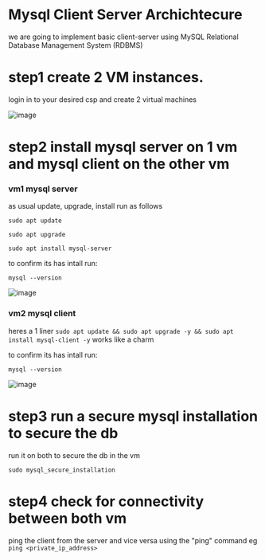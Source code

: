 # Mysql Client Server Archichtecure 

we are going to implement basic client-server using MySQL Relational Database Management System (RDBMS)


# step1 create 2 VM instances.
login in to your desired csp and create 2 virtual machines

![image](https://user-images.githubusercontent.com/73601265/232483380-71cd7e6c-1102-4054-8a12-5500584f6541.png)

# step2 install mysql server on 1 vm and mysql client on the other vm

### vm1 mysql server
as usual update, upgrade, install run as follows

`sudo apt update`

`sudo apt upgrade`

`sudo apt install mysql-server`
 
 to confirm its has intall run:
 
 `mysql --version`
 
 ![image](https://user-images.githubusercontent.com/73601265/232487618-1cfc1e6d-7fb1-48d2-82e0-960e9d5dac2e.png)

### vm2 mysql client

heres a 1 liner
`sudo apt update && sudo apt upgrade -y && sudo apt install mysql-client -y`
works like a charm

to confirm its has intall run:
 
 `mysql --version`
 
 ![image](https://user-images.githubusercontent.com/73601265/232489105-f68e99a3-304f-4f23-ad10-90bedc2f2b19.png)

# step3 run a secure mysql installation to secure the db

run it on both to secure the db in the vm

`sudo mysql_secure_installation`

# step4 check for connectivity between both vm
ping the client from the server and vice versa
using the "ping" command
eg `ping <private_ip_address>`
